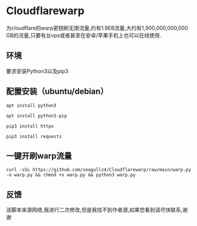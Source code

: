 # Cloudflarewarp

为cloudflare的warp密钥刷无限流量,约有1.9EB流量,大约有1,900,000,000,000 GB的流量,只要有台vps或者甚至在安卓/苹果手机上也可以在线使用.

## 环境
要求安装Python3以及pip3

## 配置安装（ubuntu/debian）

```
apt install python3

apt install python3-pip

pip3 install httpx

pip3 install requests
```

## 一键开刷warp流量
```
curl -sSL https://github.com/seagullz4/Cloudflarewarp/raw/main/warp.py -o warp.py && chmod +x warp.py && python3 warp.py
```

## 反馈
该脚本来源网络,我进行二次修改,但是我找不到作者源,如果您看到请尽快联系,谢谢